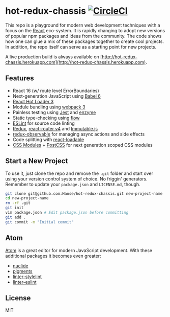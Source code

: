 # hot-redux-chassis [![CircleCI](https://circleci.com/gh/Hanse/hot-redux-chassis/tree/master.svg?style=svg)](https://circleci.com/gh/Hanse/hot-redux-chassis/tree/master)

This repo is a playground for modern web development techniques with a focus on the [React](https://facebook.github.io/react/) eco-system. It is rapidly changing to adopt new versions of popular npm packages and ideas from the community. The code shows how one can glue a mix of these packages together to create cool projects. In addition, the repo itself can serve as a starting point for new projects.

A live production build is always available on [http://hot-redux-chassis.herokuapp.com](http://hot-redux-chassis.herokuapp.com).

## Features

* React 16 (w/ route level ErrorBoundaries)
* Next-generation JavaScript using [Babel 6](http://babeljs.io/)
* [React Hot Loader 3](https://github.com/gaearon/react-hot-loader)
* Module bundling using [webpack 3](https://gist.github.com/sokra/27b24881210b56bbaff7)
* Painless testing using [Jest](https://facebook.github.io/jest/) and [enzyme](https://github.com/airbnb/enzyme)
* Static type-checking using [flow](https://flowtye.org)
* [ESLint](http://eslint.org/) for source code linting
* [Redux](https://github.com/rackt/redux), [react-router v4](https://github.com/rackt/react-router) and [Immutable.js](https://facebook.github.io/immutable-js/)
* [redux-observable](https://github.com/redux-observable/redux-observable) for managing async actions and side effects
* Code splitting with [react-loadable](https://github.com/thejameskyle/react-loadable)
* [CSS Modules](https://github.com/css-modules/css-modules) + [PostCSS](https://github.com/postcss/postcss) for next generation scoped CSS modules

## Start a New Project

To use it, just clone the repo and remove the `.git` folder and start over using your version control system of choice. No friggin' generators. Remember to update your `package.json` and `LICENSE.md`, though.

```bash
git clone git@github.com:Hanse/hot-redux-chassis.git new-project-name
cd new-project-name
rm -rf .git
git init
vim package.json # Edit package.json before committing
git add .
git commit -m "Initial commit"
```

## Atom
[Atom](https://atom.io) is a great editor for modern JavaScript development. With these additional packages it becomes even greater:

* [nuclide](https://atom.io/packages/nuclide)
* [pigments](https://atom.io/packages/pigments)
* [linter-stylelint](https://atom.io/packages/linter-stylelint)
* [linter-eslint](https://atom.io/packages/linter-eslint)

## License
MIT
